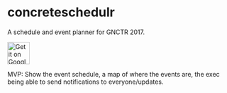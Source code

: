 # concreteschedulr
A schedule and event planner for GNCTR 2017.

<a href='https://play.google.com/store/apps/details?id=com.ionicframework.concreteschedulr750222&pcampaignid=MKT-Other-global-all-co-prtnr-py-PartBadge-Mar2515-1'><img height="50" alt='Get it on Google Play' src='https://play.google.com/intl/en_us/badges/images/generic/en_badge_web_generic.png'/></a>

MVP: Show the event schedule, a map of where the events are, the exec being able to send notifications to everyone/updates.

